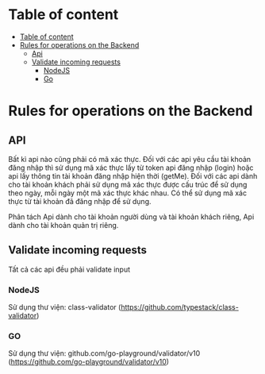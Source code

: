 <!-- TOC start (generated with https://github.com/derlin/bitdowntoc) -->

# Table of content
- [Table of content](#table-of-content)
- [Rules for operations on the Backend](#rules-for-operations-on-the-backend)
  - [Api](#️api)
  - [Validate incoming requests](#validate-incoming-requests)
    - [NodeJS](#nodejs) 
    - [Go](#golang) 

<!-- TOC end -->

<!-- TOC --><a name="rules-for-operations-on-the-backend"></a>
# Rules for operations on the Backend

<!-- TOC --><a name="api"></a>
## API
Bất kì api nào cũng phải có mã xác thực. 
Đối với các api yêu cầu tài khoản đăng nhập thì sử dụng mã xác thực lấy từ token api đăng nhập (login) hoặc api lấy thông tin tài khoản đăng nhập hiện thời (getMe). 
Đối với các api dành cho tài khoản khách phải sử dụng mã xác thực được cấu trúc để sử dụng theo ngày, mỗi ngày một mã xác thực khác nhau. Có thể sử dụng mã xác thực từ tài khoản đã đăng nhập để sử dụng.

Phân tách Api dành cho tài khoản người dùng và tài khoản khách riêng, Api dành cho tài khoản quản trị riêng.

<!-- TOC --><a name="validate-incoming-requests"></a>
## Validate incoming requests
Tất cả các api đều phải validate input

<!-- TOC --><a name="nodejs"></a>
### NodeJS
Sử dụng thư viện: class-validator (https://github.com/typestack/class-validator)

<!-- TOC --><a name="golang"></a>
### GO
Sử dụng thư viện: github.com/go-playground/validator/v10 (https://github.com/go-playground/validator/v10)
